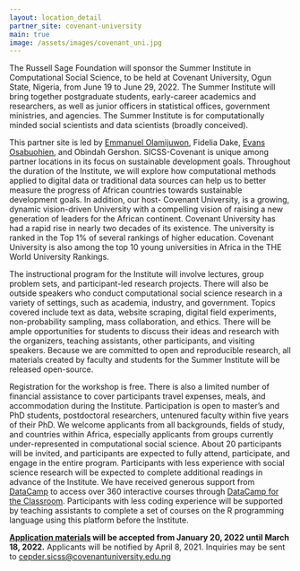 ```yaml
---
layout: location_detail
partner_site: covenant-university
main: true
image: /assets/images/covenant_uni.jpg
---
```


The Russell Sage Foundation will sponsor the Summer Institute in Computational Social Science, to be held at Covenant University, Ogun State, Nigeria, from June 19 to June 29, 2022. The Summer Institute will bring together postgraduate students, early-career academics and researchers, as well as junior officers in statistical offices, government ministries, and agencies. The Summer Institute is for computationally minded social scientists and data scientists (broadly conceived). 

This partner site is led by [Emmanuel Olamijuwon](https://e.olamijuwon.com/), Fidelia Dake, [Evans Osabuohien](https://evansosabuohien.com/), and Obindah Gershon. SICSS-Covenant is unique among partner locations in its focus on sustainable development goals. Throughout the duration of the Institute, we will explore how computational methods applied to digital data or traditional data sources can help us to better measure the progress of  African countries towards sustainable development goals. In addition, our host- Covenant University, is a growing, dynamic vision-driven University with a compelling vision of raising a new generation of leaders for the African continent. Covenant University has had a rapid rise in nearly two decades of its existence. The university is ranked in the Top 1% of several rankings of higher education. Covenant University is also among the top 10 young universities in Africa in the THE World University Rankings.

The instructional program for the Institute will involve lectures, group problem sets, and participant-led research projects. There will also be outside speakers who conduct computational social science research in a variety of settings, such as academia, industry, and government. Topics covered include text as data, website scraping, digital field experiments, non-probability sampling, mass collaboration, and ethics. There will be ample opportunities for students to discuss their ideas and research with the organizers, teaching assistants, other participants, and visiting speakers. Because we are committed to open and reproducible research, all materials created by faculty and students for the Summer Institute will be released open-source.

Registration for the workshop is free. There is also a limited number of financial assistance to cover participants travel expenses, meals, and accommodation during the Institute. Participation is open to master’s and PhD students, postdoctoral researchers, untenured faculty within five years of their PhD. We welcome applicants from all backgrounds, fields of study, and countries within Africa, especially applicants from groups currently under-represented in computational social science. About 20 participants will be invited, and participants are expected to fully attend, participate, and engage in the entire program. Participants with less experience with social science research will be expected to complete additional readings in advance of the Institute. We have received generous support from <a href="https://www.datacamp.com/" target="_blank">DataCamp</a> to access over 360 interactive courses through <a href="https://datacamp.com/groups/education/" target="_blank">DataCamp for the Classroom</a>. Participants with less coding experience will be supported by teaching assistants to complete a set of courses on the R programming language using this platform before the Institute.

**[Application materials](https://compsocialscience.github.io/summer-institute/2022/covenant-university/apply) will be accepted from January 20, 2022 until March 18, 2022.** Applicants will be notified by April 8, 2021. Inquiries may be sent to cepder.sicss@covenantuniversity.edu.ng

